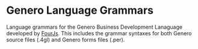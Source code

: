 # Genero Language Grammars

Language grammars for the Genero Business Development Lanaguage developed by [FourJs](http://fourjs.com/). This includes the grammar syntaxes for both Genero source files (.4gl) and Genero forms files (.per).